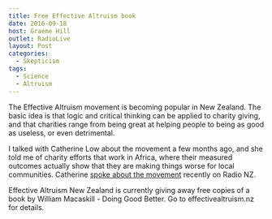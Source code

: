 ```yaml
---
title: Free Effective Altruism book
date: 2016-09-18
host: Graeme Hill
outlet: RadioLive
layout: Post
categories:
  - Skepticism
tags:
  - Science
  - Altruism
---
```


The Effective Altruism movement is becoming popular in New Zealand. The basic idea is that logic and critical thinking can be applied to charity giving, and that charities range from being great at helping people to being as good as useless, or even detrimental.

<!-- more -->

I talked with Catherine Low about the movement a few months ago, and she told me of charity efforts that work in Africa, where their measured outcomes actually show that they are making things worse for local communities. Catherine [spoke about the movement](http://www.radionz.co.nz/national/programmes/nights/audio/201815856/effective-altruism-how-to-do-good-better) recently on Radio NZ.

Effective Altruism New Zealand is currently giving away free copies of a book by William Macaskill - Doing Good Better. Go to effectivealtruism.nz for details.
